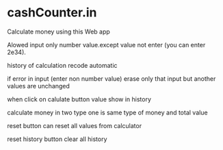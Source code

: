 # cashCounter.in

Calculate money using this Web app

Alowed input only number value.except value not enter (you can enter 2e34).

history of calculation recode automatic

if error in input (enter non number value) erase only that input but another values are unchanged

when click on calulate button value show in history

calculate money in two type one is same type of money and total value

reset button can reset all values from calculator

reset history button clear all history
